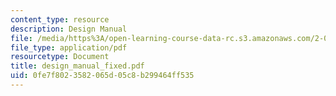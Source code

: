 ```yaml
---
content_type: resource
description: Design Manual
file: /media/https%3A/open-learning-course-data-rc.s3.amazonaws.com/2-082-ship-structural-analysis-design-13-122-spring-2003/0fe7f8023582065d05c8b299464ff535_design_manual_fixed.pdf
file_type: application/pdf
resourcetype: Document
title: design_manual_fixed.pdf
uid: 0fe7f802-3582-065d-05c8-b299464ff535
---
```

